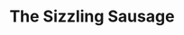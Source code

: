 ---
title: "The Sizzling Sausage"
address: "109, Newbridge Rd, Ballymoney, Co. Antrim BT53 6QN"
tel: "028 2766 7114"
county: "Antrim"
category: "American Restaurants"
type: "Content"
lat: "55.083368"
lng: "-6.54995"
---